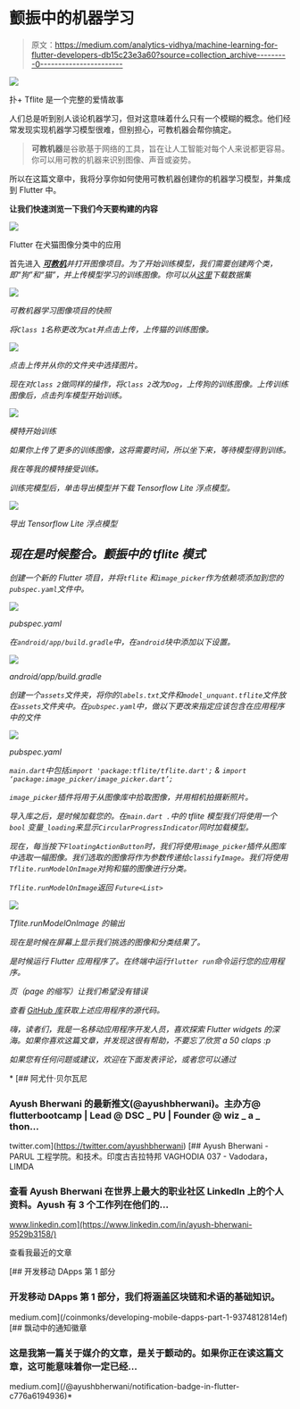 # 颤振中的机器学习

> 原文：<https://medium.com/analytics-vidhya/machine-learning-for-flutter-developers-db15c23e3a60?source=collection_archive---------0----------------------->

![](img/00be8b53f4a4e3ecbed0a1b0e08268fc.png)

扑+ Tflite 是一个完整的爱情故事

人们总是听到别人谈论机器学习，但对这意味着什么只有一个模糊的概念。他们经常发现实现机器学习模型很难，但别担心，可教机器会帮你搞定。

> **可教机器**是谷歌基于网络的工具，旨在让人工智能对每个人来说都更容易。你可以用可教的机器来识别图像、声音或姿势。

所以在这篇文章中，我将分享你如何使用可教机器创建你的机器学习模型，并集成到 Flutter 中。

**让我们快速浏览一下我们今天要构建的内容**

![](img/7926c27325bdea8767431f04742728d5.png)

Flutter 在犬猫图像分类中的应用

首先进入 [***可教机***](https://teachablemachine.withgoogle.com/train)*并打开图像项目。为了开始训练模型，我们需要创建两个类，即“狗”和“猫”，并上传模型学习的训练图像。你可以从[这里](https://www.kaggle.com/tongpython/cat-and-dog)下载数据集*

*![](img/fdbf572d033e2b2902a73301c1d2d1b9.png)*

*可教机器学习图像项目的快照*

*将`Class 1`名称更改为`Cat`并点击上传，上传猫的训练图像。*

*![](img/9d80fc58f3c5f70e812c872387f2609d.png)*

*点击上传并从你的文件夹中选择图片。*

*现在对`Class 2`做同样的操作，将`Class 2`改为`Dog`，上传狗的训练图像。上传训练图像后，点击列车模型开始训练。*

*![](img/3247767eeb673b0c3372abb7967d9f67.png)*

*模特开始训练*

*如果你上传了更多的训练图像，这将需要时间，所以坐下来，等待模型得到训练。*

*我在等我的模特接受训练。*

*训练完模型后，单击导出模型并下载 Tensorflow Lite 浮点模型。*

*![](img/0206b7cfdf2219102d4283c673eb3ced.png)*

*导出 Tensorflow Lite 浮点模型*

## *现在是时候整合。颤振中的 tflite 模式*

*创建一个新的 Flutter 项目，并将`tflite` 和`image_picker`作为依赖项添加到您的`pubspec.yaml`文件中。*

*![](img/e54906368f0bdf87605fb8376496709a.png)*

*pubspec.yaml*

*在`android/app/build.gradle`中，在`android`块中添加以下设置。*

*![](img/52561f710c7efa0e4bc5106c92e7065c.png)*

*android/app/build.gradle*

*创建一个`assets`文件夹，将你的`labels.txt`文件和`model_unquant.tflite`文件放在`assets`文件夹中。在`pubspec.yaml`中，做以下更改来指定应该包含在应用程序中的文件*

*![](img/1c9588c3084be8944172b0e7078163d1.png)*

*pubspec.yaml*

*`main.dart`中包括`import 'package:tflite/tflite.dart';` & `import ‘package:image_picker/image_picker.dart’;`*

*`image_picker`插件将用于从图像库中拾取图像，并用相机拍摄新照片。*

*导入库之后，是时候加载您的。在`main.dart .`中的 tflite 模型我们将使用一个`bool` 变量`_loading`来显示`CircularProgressIndicator`同时加载模型。*

*现在，每当按下`FloatingActionButton`时，我们将使用`image_picker`插件从图库中选取一幅图像。我们选取的图像将作为参数传递给`classifyImage`。我们将使用`Tflite.runModelOnImage`对狗和猫的图像进行分类。*

*`Tflite.runModelOnImage`返回 `Future<List>`*

*![](img/f608fefc18c3ba07361041ea711f14a2.png)*

*Tflite.runModelOnImage 的输出*

*现在是时候在屏幕上显示我们挑选的图像和分类结果了。*

*是时候运行 Flutter 应用程序了。在终端中运行`flutter run`命令运行您的应用程序。*

*页（page 的缩写）让我们希望没有错误*

*查看 [GitHub 库](https://github.com/AyushBherwani1998/flutter_teachable_ml/blob/master/lib/main.dart)获取上述应用程序的源代码。*

*嗨，读者们，我是一名移动应用程序开发人员，喜欢探索 Flutter widgets 的深海。如果你喜欢这篇文章，并发现这很有帮助，不要忘了欣赏 a 50 claps :p*

*如果您有任何问题或建议，欢迎在下面发表评论，或者您可以通过*

*[](https://twitter.com/ayushbherwani) [## 阿尤什·贝尔瓦尼

### Ayush Bherwani 的最新推文(@ayushbherwani)。主办方@ flutterbootcamp | Lead @ DSC _ PU | Founder @ wiz _ a _ thon…

twitter.com](https://twitter.com/ayushbherwani) [](https://www.linkedin.com/in/ayush-bherwani-9529b3158/) [## Ayush Bherwani - PARUL 工程学院。和技术。印度古吉拉特邦 VAGHODIA 037 - Vadodara，LIMDA

### 查看 Ayush Bherwani 在世界上最大的职业社区 LinkedIn 上的个人资料。Ayush 有 3 个工作列在他们的…

www.linkedin.com](https://www.linkedin.com/in/ayush-bherwani-9529b3158/) 

查看我最近的文章

[](/coinmonks/developing-mobile-dapps-part-1-9374812814ef) [## 开发移动 DApps 第 1 部分

### 开发移动 DApps 第 1 部分，我们将涵盖区块链和术语的基础知识。

medium.com](/coinmonks/developing-mobile-dapps-part-1-9374812814ef) [](/@ayushbherwani/notification-badge-in-flutter-c776a6194936) [## 飘动中的通知徽章

### 这是我第一篇关于媒介的文章，是关于颤动的。如果你正在读这篇文章，这可能意味着你一定已经…

medium.com](/@ayushbherwani/notification-badge-in-flutter-c776a6194936)*